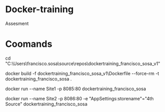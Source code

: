 # Docker-training
Assesment

# Coomands

cd "C:\Users\francisco.sosa\source\repos\dockertraining_francisco_sosa_v1" 

docker build -f dockertraining_francisco_sosa_v1\Dockerfile --force-rm -t dockertraining_francisco_sosa .

docker run --name Site1 -p 8085:80 dockertraining_francisco_sosa

docker run --name Site2 -p 8086:80 -e "AppSettings:storename"="4th Source" dockertraining_francisco_sosa
